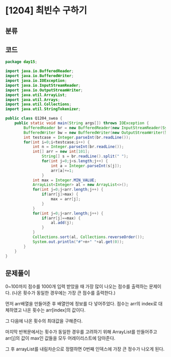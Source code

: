 # [1204] 최빈수 구하기

## 분류
> 

## 코드
```java
package day15;

import java.io.BufferedReader;
import java.io.BufferedWriter;
import java.io.IOException;
import java.io.InputStreamReader;
import java.io.OutputStreamWriter;
import java.util.ArrayList;
import java.util.Arrays;
import java.util.Collections;
import java.util.StringTokenizer;

public class Q1204_swea {
	public static void main(String args[]) throws IOException {
		BufferedReader br = new BufferedReader(new InputStreamReader(System.in));
		BufferedWriter bw = new BufferedWriter(new OutputStreamWriter(System.out));
		int testcase = Integer.parseInt(br.readLine());
		for(int i=0;i<testcase;i++) {
			int n = Integer.parseInt(br.readLine());
			int[] arr = new int[101];
				String[] s = br.readLine().split(" ");
				for(int j=0;j<s.length;j++) {
					int a = Integer.parseInt(s[j]);
					arr[a]+=1;					
				}
			int max = Integer.MIN_VALUE;
			ArrayList<Integer> al = new ArrayList<>();
			for(int j=0;j<arr.length;j++) {
				if(arr[j]>max) {
					max = arr[j];
				}
			}
			for(int j=0;j<arr.length;j++) {
				if(arr[j]==max) {
					al.add(j);
				}
			}
			Collections.sort(al, Collections.reverseOrder());
			System.out.println("#"+n+" "+al.get(0));
		}
	}
}

```

## 문제풀이

0~100까지 점수를 1000개 입력 받았을 때 가장 많이 나오는 점수를 출력하는 문제이다. (나온 횟수가 동일한 경우에는 가장 큰 점수를 출력한다.)

먼저 arr배열을 만들어준 후 배열안에 정보를 다 넣어주었다. 점수는 arr의 index로 대체하였고 나온 횟수는 arr[index]의 값이다.

그 다음에 나온 횟수의 최대값을 구해준다. 

마지막 반복문에서는 횟수가 동일한 경우를 고려하기 위해 ArrayList를 만들어주고 arr[j]의 값이 max인 값들을 모두 어레이리스트에 담아준다.

그 후 arrayList를 내림차순으로 정렬하면 0번째 인덱스에 가장 큰 정수가 나오게 된다.